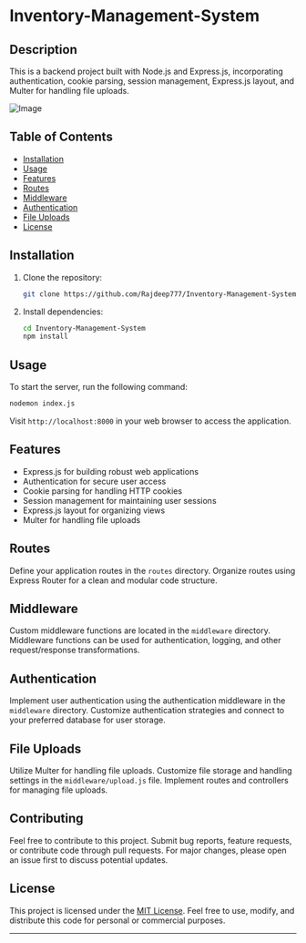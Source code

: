 # Inventory-Management-System

## Description

This is a backend project built with Node.js and Express.js, incorporating authentication, cookie parsing, session management, Express.js layout, and Multer for handling file uploads.


![Image](https://github.com/Rajdeep777/Inventory-Management-System/assets/74129008/924c29e9-d503-4c2d-9d15-af6d54103303)


## Table of Contents

- [Installation](#installation)
- [Usage](#usage)
- [Features](#features)
- [Routes](#routes)
- [Middleware](#middleware)
- [Authentication](#authentication)
- [File Uploads](#file-uploads)
- [License](#license)

## Installation

1. Clone the repository:

   ```bash
   git clone https://github.com/Rajdeep777/Inventory-Management-System.git
   ```

2. Install dependencies:

   ```bash
   cd Inventory-Management-System
   npm install
   ```

## Usage

To start the server, run the following command:

```bash
nodemon index.js
```

Visit `http://localhost:8000` in your web browser to access the application.

## Features

- Express.js for building robust web applications
- Authentication for secure user access
- Cookie parsing for handling HTTP cookies
- Session management for maintaining user sessions
- Express.js layout for organizing views
- Multer for handling file uploads


## Routes

Define your application routes in the `routes` directory. Organize routes using Express Router for a clean and modular code structure.

## Middleware

Custom middleware functions are located in the `middleware` directory. Middleware functions can be used for authentication, logging, and other request/response transformations.

## Authentication

Implement user authentication using the authentication middleware in the `middleware` directory. Customize authentication strategies and connect to your preferred database for user storage.

## File Uploads

Utilize Multer for handling file uploads. Customize file storage and handling settings in the `middleware/upload.js` file. Implement routes and controllers for managing file uploads.

## Contributing

Feel free to contribute to this project. Submit bug reports, feature requests, or contribute code through pull requests. For major changes, please open an issue first to discuss potential updates.

## License

This project is licensed under the [MIT License](LICENSE.md). Feel free to use, modify, and distribute this code for personal or commercial purposes.

---
